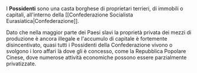 I **Possidenti** sono una casta borghese di proprietari terrieri, di immobili o capitali, all'interno della [[Confederazione Socialista Eurasiatica|Confederazione]].

Dato che nella maggior parte dei Paesi slavi la proprietà privata dei mezzi di produzione è ancora illegale e l'accumulo di capitale è fortemente disincentivato, quasi tutti i Possidenti della Confederazione vivono o svolgono i loro affari là dove gli è concesso, come la Repubblica Popolare Cinese, dove numerose attività economiche possono essere parzialmente privatizzate.